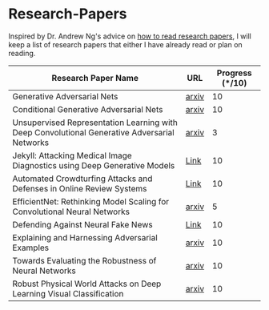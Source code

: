 # Research-Papers

Inspired by Dr. Andrew Ng's advice on [how to read research papers](https://youtu.be/733m6qBH-jI?t=160), I will keep a list of research papers that either I have already read or plan on reading.

| Research Paper Name                                                                  | URL                              | Progress (\*/10) |
|--------------------------------------------------------------------------------------|----------------------------------|------------------|
| Generative Adversarial Nets                                                          | [arxiv](https://arxiv.org/abs/1406.2661)  | 10       |      
| Conditional Generative Adversarial Nets                                              | [arxiv](https://arxiv.org/abs/1411.1784)  | 10       |
| Unsupervised Representation Learning with Deep Convolutional Generative Adversarial Networks | [arxiv](https://arxiv.org/abs/1511.06434) | 3 | 
| Jekyll: Attacking Medical Image Diagnostics using Deep Generative Models             | [Link](https://people.cs.vt.edu/vbimal/publications/jekyll-eurosp20.pdf) |      10 |
| Automated Crowdturfing Attacks and Defenses in Online Review Systems                 | [Link](https://dl.acm.org/doi/abs/10.1145/3133956.3133990?casa_token=bIXUVE4mZxEAAAAA:T84ktHuSd_RQ6rdf43ie6NbfWyAXs5ns7RafzMWL_dh0fOc_x17xgIdw7A4bal_CubAlAzoMXOQ) |      10 |
| EfficientNet: Rethinking Model Scaling for Convolutional Neural Networks             | [arxiv](https://arxiv.org/abs/1905.11946)    | 5 |
| Defending Against Neural Fake News           | [Link](http://papers.nips.cc/paper/9106-defending-against-neural-fake-news.pdf) | 10 | 
| Explaining and Harnessing Adversarial Examples | [arxiv](https://arxiv.org/abs/1412.6572) | 10 | 
| Towards Evaluating the Robustness of Neural Networks | [arxiv](https://arxiv.org/abs/1608.04644) | 10 |
| Robust Physical World Attacks on Deep Learning Visual Classification | [arxiv](https://arxiv.org/abs/1707.08945) | 10 |
